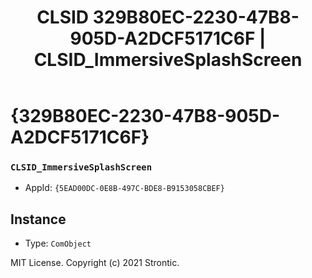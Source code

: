 ﻿---
title: "CLSID 329B80EC-2230-47B8-905D-A2DCF5171C6F | CLSID_ImmersiveSplashScreen"
excerpt: What is COM-Object CLSID 329B80EC-2230-47B8-905D-A2DCF5171C6F?
---

# {329B80EC-2230-47B8-905D-A2DCF5171C6F}

### `CLSID_ImmersiveSplashScreen`
* AppId: `{5EAD00DC-0E8B-497C-BDE8-B9153058CBEF}`

## Instance

* Type: `ComObject`

MIT License. Copyright (c) 2021 Strontic.



